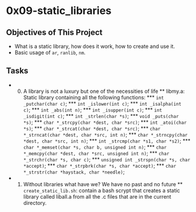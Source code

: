 # 0x09-static_libraries
## Objectives of This Project
* What is a static library, how does it work, how to create and use it.
* Basic usage of `ar`, `ranlib`, `nm`.

## Tasks
* 0. A library is not a luxury but one of the necessities of life
 ** libmy.a: Static library containing all the following functions:
  *** `int _putchar(char c)`;
  *** `int _islower(int c)`;
  *** `int _isalpha(int c)`;
  *** `int _abs(int n)`;
  *** `int _isupper(int c)`;
  *** `int _isdigit(int c)`;
  *** `int _strlen(char *s)`;
  *** `void _puts(char *s)`;
  *** `char *_strcpy(char *dest, char *src)`;
  *** `int _atoi(char *s)`;
  *** `char *_strcat(char *dest, char *src)`;
  *** `char *_strncat(char *dest, char *src, int n)`;
  *** `char *_strncpy(char *dest, char *src, int n)`;
  *** `int _strcmp(char *s1, char *s2)`;
  *** `char *_memset(char *s, char b, unsigned int n)`;
  *** `char *_memcpy(char *dest, char *src, unsigned int n)`;
  *** `char *_strchr(char *s, char c)`;
  *** `unsigned int _strspn(char *s, char *accept)`;
  *** `char *_strpbrk(char *s, char *accept)`;
  *** `char *_strstr(char *haystack, char *needle)`;
 
* 1. Without libraries what have we? We have no past and no future
  ** `create_static_lib.sh`: contain a bash scrypt that creates a static library called liball.a 
                             from all the .c files that are in the current directory.
  
